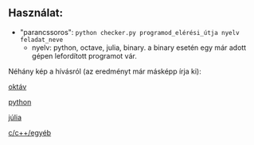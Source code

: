 ## Használat:
* "parancssoros": ```python checker.py programod_elérési_útja nyelv feladat_neve```
  * nyelv: python, octave, julia, binary.  a binary esetén egy már adott gépen lefordított
programot vár.

Néhány kép a hívásról (az eredményt már másképp írja ki):

[oktáv](etc/oct.png)

[python](etc/pyth.png)

[júlia](etc/julia.png)

[c/c++/egyéb](etc/cc.png)
